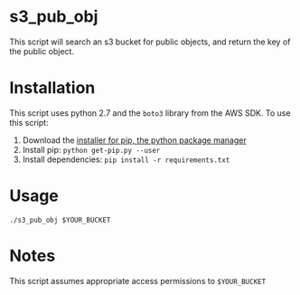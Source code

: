 # s3_pub_obj

This script will search an s3 bucket for public objects, and return the key of the public object.

# Installation
This script uses python 2.7 and the `boto3` library from the AWS SDK. To use this script:
1. Download the [installer for pip, the python package manager](https://pip.pypa.io/en/stable/installing/)
2. Install pip: `python get-pip.py --user`
3. Install dependencies: `pip install -r requirements.txt`

# Usage
`./s3_pub_obj $YOUR_BUCKET`

# Notes
This script assumes appropriate access permissions to `$YOUR_BUCKET`
